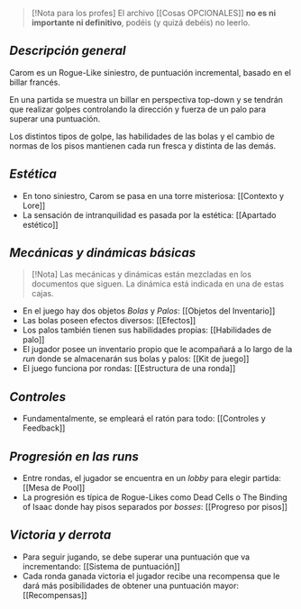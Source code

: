 >[!Nota para los profes]
>El archivo [[Cosas OPCIONALES]] **no es ni importante ni definitivo**, podéis (y quizá debéis) no leerlo.

## *Descripción general*
Carom es un Rogue-Like siniestro, de puntuación incremental, basado en el billar francés.

En una partida se muestra un billar en perspectiva top-down y se tendrán que realizar golpes controlando la dirección y fuerza de un palo para superar una puntuación. 

Los distintos tipos de golpe, las habilidades de las bolas y el cambio de normas de los pisos mantienen cada run fresca y distinta de las demás.

## *Estética*
- En tono siniestro, Carom se pasa en una torre misteriosa:  [[Contexto y Lore]]
- La sensación de intranquilidad es pasada por la estética:  [[Apartado estético]]

## *Mecánicas y dinámicas básicas*

>[!Nota] 
>Las mecánicas y dinámicas están mezcladas en los documentos que siguen. La dinámica está indicada en una de estas cajas.

- En el juego hay dos objetos _Bolas_ y _Palos_:  [[Objetos del Inventario]]
- Las bolas poseen efectos diversos:  [[Efectos]]
- Los palos también tienen sus habilidades propias:  [[Habilidades de palo]]
- El jugador posee un inventario propio que le acompañará a lo largo de la _run_ donde se almacenarán sus bolas y palos:  [[Kit de juego]]
- El juego funciona por rondas:  [[Estructura de una ronda]]

## *Controles*
- Fundamentalmente, se empleará el ratón para todo:  [[Controles y Feedback]]

## *Progresión en las runs*
- Entre rondas, el jugador se encuentra en un _lobby_ para elegir partida:  [[Mesa de Pool]]
- La progresión es típica de Rogue-Likes como Dead Cells o The Binding of Isaac donde hay pisos separados por _bosses_:  [[Progreso por pisos]]

## *Victoria y derrota*
- Para seguir jugando, se debe superar una puntuación que va incrementando:  [[Sistema de puntuación]]
- Cada ronda ganada victoria el jugador recibe una recompensa que le dará más posibilidades de obtener una puntuación mayor:  [[Recompensas]]


